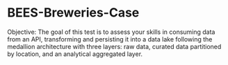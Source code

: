 # BEES-Breweries-Case
Objective: The goal of this test is to assess your skills in consuming data from an API, transforming and persisting it into a data lake following the medallion architecture with three layers: raw data, curated data partitioned by location, and an analytical aggregated layer.
